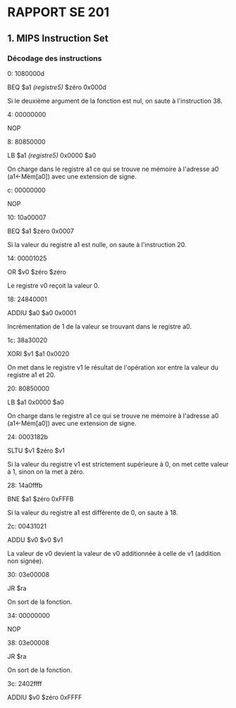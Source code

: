 # RAPPORT SE 201

## 1. MIPS Instruction Set

### Décodage des instructions

0: 1080000d

BEQ $a1 *(registre5)* $zéro 0x000d  

Si le deuxième argument de la fonction est nul, on saute à l'instruction 38.


4: 00000000

NOP


8: 80850000

LB $a1 *(registre5)* 0x0000 $a0  

On charge dans le registre a1 ce qui se trouve ne mémoire à l'adresse a0 (a1<-Mém[a0]) avec une extension de signe.


c: 00000000

NOP


10: 10a00007

BEQ $a1 $zéro 0x0007  

Si la valeur du registre a1 est nulle, on saute à l'instruction 20.


14: 00001025

OR $v0 $zéro $zéro

Le registre v0 reçoit la valeur 0.


18: 24840001

ADDIU $a0 $a0 0x0001  

Incrémentation de 1 de la valeur se trouvant dans le registre a0.


1c: 38a30020

XORI $v1 $a1 0x0020

On met dans le registre v1 le résultat de l'opération xor entre la valeur du registre a1 et 20.


20: 80850000

LB $a1 0x0000 $a0

On charge dans le registre a1 ce qui se trouve ne mémoire à l'adresse a0 (a1<-Mém[a0]) avec une extension de signe.


24: 0003182b

SLTU $v1 $zéro $v1

Si la valeur du registre v1 est strictement supérieure à 0, on met cette valeur à 1, sinon on la met à zéro.


28: 14a0fffb

BNE $a1 $zéro 0xFFFB

Si la valeur du registre a1 est différente de 0, on saute à 18.


2c: 00431021

ADDU $v0 $v0 $v1

La valeur de v0 devient la valeur de v0 additionnée à celle de v1 (addition non signée).


30: 03e00008

JR $ra

On sort de la fonction.


34: 00000000

NOP


38: 03e00008

JR $ra

On sort de la fonction.


3c: 2402ffff

ADDIU $v0 $zéro 0xFFFF
